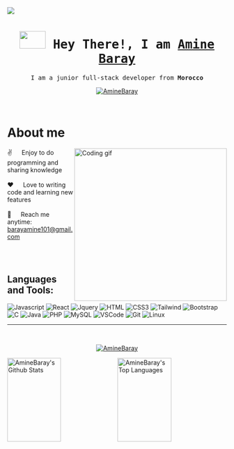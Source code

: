 <!-- Intro  -->
<img src="https://github.com/Anmol-Baranwal/Cool-GIFs-For-GitHub/assets/74038190/c288471c-be67-4fbb-af44-1c63ee9ed280" />
<h1 align="center">
        <samp><img src="https://user-images.githubusercontent.com/74038190/212284087-bbe7e430-757e-4901-90bf-4cd2ce3e1852.gif" width="60" height="40">
                Hey There!, I am
                <b><a target="_blank" href="#">Amine Baray</a></b>
        </samp>
</h1>

<p align="center"> 
  <samp>
 I am a junior full-stack developer from <b>Morocco</b> 
    <br>
  </samp>
</p>

<p align="center">
 <a href="https://www.linkedin.com/in/aminebaray/" target="_blank">
  <img src="https://img.shields.io/badge/LinkedIn-0077B5?style=for-the-badge&logo=linkedin&logoColor=white" alt="AmineBaray"/>
 </a>
</p>
<br />

<!-- About Section -->
 # About me
<p>
 <img align="right" width="350" src="/assets/programmer.gif" alt="Coding gif" />

 ✌️ &emsp; Enjoy to do programming and sharing knowledge <br/><br/>
 ❤️ &emsp; Love to writing code and learning new features<br/><br/>
 📧 &emsp; Reach me anytime: barayamine101@gmail.com<br/><br/>

</p>
<br/>

## Languages and Tools:

![Javascript](https://img.shields.io/badge/Javascript-F0DB4F?style=for-the-badge&labelColor=black&logo=javascript&logoColor=F0DB4F)
![React](https://img.shields.io/badge/-React-61DBFB?style=for-the-badge&labelColor=black&logo=react&logoColor=61DBFB)
![Jquery](https://img.shields.io/badge/jQuery-0769AD?style=for-the-badge&logo=jquery&logoColor=white)
![HTML](https://img.shields.io/badge/HTML5-E34F26?style=for-the-badge&logo=html5&logoColor=white)
![CSS3](https://img.shields.io/badge/CSS3-1572B6?style=for-the-badge&logo=css3&logoColor=white)
![Tailwind](https://img.shields.io/badge/Tailwind_CSS-092749?style=for-the-badge&logo=tailwindcss&logoColor=06B6D4&labelColor=000000)
![Bootstrap](https://img.shields.io/badge/Bootstrap-563D7C?style=for-the-badge&logo=bootstrap&logoColor=white)
![C](https://img.shields.io/badge/C-00599C?style=for-the-badge&logo=c&logoColor=white)
![Java](https://img.shields.io/badge/Java-ED8B00?style=for-the-badge&logo=openjdk&logoColor=white)
![PHP](https://img.shields.io/badge/PHP-777BB4?style=for-the-badge&logo=php&logoColor=white)
![MySQL](https://img.shields.io/badge/MySQL-00000F?style=for-the-badge&logo=mysql&logoColor=white)
![VSCode](https://img.shields.io/badge/Visual_Studio-0078d7?style=for-the-badge&logo=visual%20studio&logoColor=white)
![Git](https://img.shields.io/badge/Git-F05032?style=for-the-badge&logo=git&logoColor=white)
![Linux](https://img.shields.io/badge/Linux-FCC624?style=for-the-badge&logo=linux&logoColor=black)
<hr/>
<br/>

<p align="center">
  <a href="https://github.com/AmineBaray">
        <img align="center" src="https://github-readme-streak-stats.herokuapp.com/?user=AmineBaray&theme=tokyonight&hide_border=true" alt="AmineBaray" />
  </a>
</p>
<a> 
    <a href="https://github.com/AmineBaray"><img alt="AmineBaray's Github Stats" src="https://denvercoder1-github-readme-stats.vercel.app/api?username=AmineBaray&show_icons=true&count_private=true&theme=react&border_color=339CFF&bg_color=24292e&title_color=339CFF&icon_color=339CFF" height="192px" width="49.5%"/></a>
  <a href="https://github.com/AmineBaray"><img alt="AmineBaray's Top Languages" src="https://denvercoder1-github-readme-stats.vercel.app/api/top-langs/?username=AmineBaray&langs_count=8&layout=compact&theme=react&border_color=339CFF&bg_color=24292e&title_color=FFFFFF&icon_color=339CFF" height="192px" width="49.5%"/></a>
  <br/>
</a>

